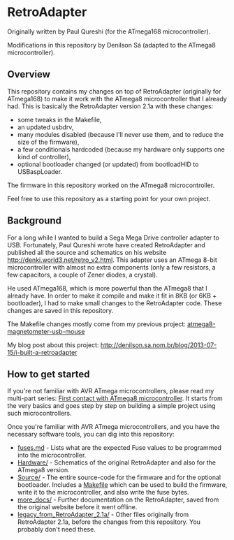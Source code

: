 RetroAdapter
============

Originally written by Paul Qureshi (for the ATmega168 microcontroller).

Modifications in this repository by Denilson Sá (adapted to the ATmega8 microcontroller).

Overview
--------

This repository contains my changes on top of RetroAdapter (originally for
ATmega168) to make it work with the ATmega8 microcontroller that I already had.
This is basically the RetroAdapter version 2.1a with these changes:

* some tweaks in the Makefile,
* an updated usbdrv,
* many modules disabled (because I'll never use them, and to reduce the size of the firmware),
* a few conditionals hardcoded (because my hardware only supports one kind of controller),
* optional bootloader changed (or updated) from bootloadHID to USBaspLoader.

The firmware in this repository worked on the ATmega8 microcontroller.

Feel free to use this repository as a starting point for your own project.

Background
----------

For a long while I wanted to build a Sega Mega Drive controller adapter to USB.
Fortunately, Paul Qureshi wrote have created RetroAdapter and published all the
source and schematics on his website <http://denki.world3.net/retro_v2.html>.
This adapter uses an ATmega 8-bit microcontroller with almost no extra
components (only a few resistors, a few capacitors, a couple of Zener diodes, a
crystal).

He used ATmega168, which is more powerful than the ATmega8 that I already have.
In order to make it compile and make it fit in 8KB (or 6KB + bootloader), I had
to make small changes to the RetroAdapter code. These changes are saved in this
repository.

The Makefile changes mostly come from my previous project:
[atmega8-magnetometer-usb-mouse](https://github.com/denilsonsa/atmega8-magnetometer-usb-mouse/blob/master/firmware/Makefile)

My blog post about this project:
<http://denilson.sa.nom.br/blog/2013-07-15/i-built-a-retroadapter>

How to get started
------------------

If you're not familiar with AVR ATmega microcontrollers, please read my
multi-part series:
[First contact with ATmega8 microcontroller](https://denilson.sa.nom.br/blog/2007-10-25/first-contact-with-atmega8-microcontroller-part-1).
It starts from the very basics and goes step by step on building a simple
project using such microcontrollers.

Once you're familiar with AVR ATmega microcontrollers, and you have the
necessary software tools, you can dig into this repository:

* [fuses.md](fuses.md) - Lists what are the expected Fuse values to be
  programmed into the microcontroller.
* [Hardware/](Hardware/) - Schematics of the original RetroAdapter and also for
  the ATmega8 version.
* [Source/](Source/) - The entire source-code for the firmware and for the
  optional bootloader. Includes a [Makefile](Source/Makefile) which can be used
  to build the firmware, write it to the microcontroller, and also write the
  fuse bytes.
* [more_docs/](more_docs/) - Further documentation on the RetroAdapter, saved
  from the original website before it went offline.
* [legacy_from_RetroAdapter_2.1a/](legacy_from_RetroAdapter_2.1a/) - Other
  files originally from RetroAdapter 2.1a, before the changes from this
  repository. You probably don't need these.
